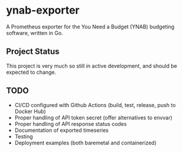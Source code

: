 # ynab-exporter

A Prometheus exporter for the You Need a Budget (YNAB) budgeting software, written in Go.

## Project Status

This project is very much so still in active development, and should be expected to change.

## TODO

* CI/CD configured with Github Actions (build, test, release, push to Docker Hub)
* Proper handling of API token secret (offer alternatives to envvar)
* Proper handling of API response status codes
* Documentation of exported timeseries
* Testing
* Deployment examples (both baremetal and containerized)
